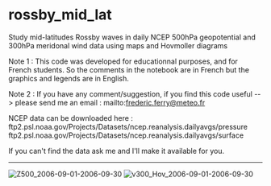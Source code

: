 # rossby_mid_lat
Study mid-latitudes Rossby waves in daily NCEP 500hPa geopotential and 300hPa meridonal wind data using maps and Hovmoller diagrams

Note 1 : This code was developed for educationnal purposes, and for French students. So the comments in the notebook are in French but the graphics and legends are in English.

Note 2 : If you have any comment/suggestion, if you find this code useful --> please send me an email : mailto:frederic.ferry@meteo.fr

NCEP data can be downloaded here :
ftp2.psl.noaa.gov/Projects/Datasets/ncep.reanalysis.dailyavgs/pressure
ftp2.psl.noaa.gov/Projects/Datasets/ncep.reanalysis.dailyavgs/surface

If you can't find the data ask me and I'll make it available for you.

--------------------------------------------------------------------------------------------------------------------------------------------------

![Z500_2006-09-01-2006-09-30](https://user-images.githubusercontent.com/76565450/162591968-455acb1b-f253-4fad-9af9-4796d3f7f537.gif)
![v300_Hov_2006-09-01-2006-09-30](https://user-images.githubusercontent.com/76565450/162591975-62660ff3-88f6-41ef-b6a4-9df15a9641d0.png)
